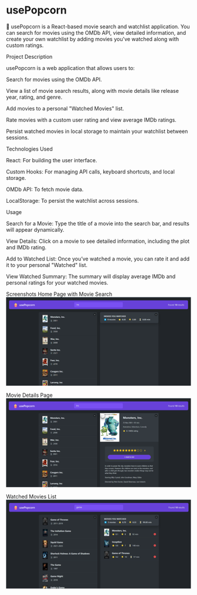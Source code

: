 # usePopcorn

🍿 usePopcorn is a React-based movie search and watchlist application. You can search for movies using the OMDb API, view detailed information, and create your own watchlist by adding movies you've watched along with custom ratings.

Project Description

usePopcorn is a web application that allows users to:

Search for movies using the OMDb API.

View a list of movie search results, along with movie details like release year, rating, and genre.

Add movies to a personal "Watched Movies" list.

Rate movies with a custom user rating and view average IMDb ratings.

Persist watched movies in local storage to maintain your watchlist between sessions.


Technologies Used

React: For building the user interface.

Custom Hooks: For managing API calls, keyboard shortcuts, and local storage.

OMDb API: To fetch movie data.

LocalStorage: To persist the watchlist across sessions.


Usage

Search for a Movie: Type the title of a movie into the search bar, and results will appear dynamically.

View Details: Click on a movie to see detailed information, including the plot and IMDb rating.

Add to Watched List: Once you’ve watched a movie, you can rate it and add it to your personal "Watched" list.

View Watched Summary: The summary will display average IMDb and personal ratings for your watched movies.



Screenshots
Home Page with Movie Search
![Home Page with Movie Search](./screenshots/homepage.png)

Movie Details Page
![Movie Details Page](./screenshots/moviedetails.png)

Watched Movies List
![Watched Movies List](./screenshots/watched-movies-summary.png)
